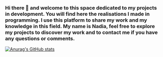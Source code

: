 ### Hi there 👋 and welcome to this space dedicated to my projects in development. You will find here the realisations I made in programming. I use this platform to share my work and my knowledge in this field. My name is Nadia, feel free to explore my projects to discover my work and to contact me if you have any questions or comments.

<!--
**DevWamy/DevWamy** is a ✨ _special_ ✨ repository because its `README.md` (this file) appears on your GitHub profile.

Here are some ideas to get you started:

- 🔭 I’m currently working on ...
- 🌱 I’m currently learning ...
- 👯 I’m looking to collaborate on ...
- 🤔 I’m looking for help with ...
- 💬 Ask me about ...
- 📫 How to reach me: ...
- 😄 Pronouns: ...
- ⚡ Fun fact: ...
-->
[![Anurag's GitHub stats](https://github-readme-stats.vercel.app/api?username=DevWamy)](https://github.com/DevWamy/github-readme-stats)
